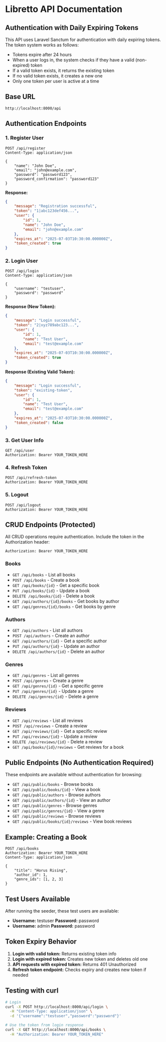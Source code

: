 # Libretto API Documentation

## Authentication with Daily Expiring Tokens

This API uses Laravel Sanctum for authentication with daily expiring tokens. The token system works as follows:

- Tokens expire after 24 hours
- When a user logs in, the system checks if they have a valid (non-expired) token
- If a valid token exists, it returns the existing token
- If no valid token exists, it creates a new one
- Only one token per user is active at a time

## Base URL
```
http://localhost:8000/api
```

## Authentication Endpoints

### 1. Register User
```http
POST /api/register
Content-Type: application/json

{
    "name": "John Doe",
    "email": "john@example.com",
    "password": "password123",
    "password_confirmation": "password123"
}
```

**Response:**
```json
{
    "message": "Registration successful",
    "token": "1|abc123def456...",
    "user": {
        "id": 1,
        "name": "John Doe",
        "email": "john@example.com"
    },
    "expires_at": "2025-07-03T10:30:00.000000Z",
    "token_created": true
}
```

### 2. Login User
```http
POST /api/login
Content-Type: application/json

{
    "username": "testuser",
    "password": "password"
}
```

**Response (New Token):**
```json
{
    "message": "Login successful",
    "token": "2|xyz789abc123...",
    "user": {
        "id": 1,
        "name": "Test User",
        "email": "test@example.com"
    },
    "expires_at": "2025-07-03T10:30:00.000000Z",
    "token_created": true
}
```

**Response (Existing Valid Token):**
```json
{
    "message": "Login successful",
    "token": "existing-token",
    "user": {
        "id": 1,
        "name": "Test User",
        "email": "test@example.com"
    },
    "expires_at": "2025-07-03T10:30:00.000000Z",
    "token_created": false
}
```

### 3. Get User Info
```http
GET /api/user
Authorization: Bearer YOUR_TOKEN_HERE
```

### 4. Refresh Token
```http
POST /api/refresh-token
Authorization: Bearer YOUR_TOKEN_HERE
```

### 5. Logout
```http
POST /api/logout
Authorization: Bearer YOUR_TOKEN_HERE
```

## CRUD Endpoints (Protected)

All CRUD operations require authentication. Include the token in the Authorization header:
```
Authorization: Bearer YOUR_TOKEN_HERE
```

### Books
- `GET /api/books` - List all books
- `POST /api/books` - Create a book
- `GET /api/books/{id}` - Get a specific book
- `PUT /api/books/{id}` - Update a book
- `DELETE /api/books/{id}` - Delete a book
- `GET /api/authors/{id}/books` - Get books by author
- `GET /api/genres/{id}/books` - Get books by genre

### Authors
- `GET /api/authors` - List all authors
- `POST /api/authors` - Create an author
- `GET /api/authors/{id}` - Get a specific author
- `PUT /api/authors/{id}` - Update an author
- `DELETE /api/authors/{id}` - Delete an author

### Genres
- `GET /api/genres` - List all genres
- `POST /api/genres` - Create a genre
- `GET /api/genres/{id}` - Get a specific genre
- `PUT /api/genres/{id}` - Update a genre
- `DELETE /api/genres/{id}` - Delete a genre

### Reviews
- `GET /api/reviews` - List all reviews
- `POST /api/reviews` - Create a review
- `GET /api/reviews/{id}` - Get a specific review
- `PUT /api/reviews/{id}` - Update a review
- `DELETE /api/reviews/{id}` - Delete a review
- `GET /api/books/{id}/reviews` - Get reviews for a book

## Public Endpoints (No Authentication Required)

These endpoints are available without authentication for browsing:

- `GET /api/public/books` - Browse books
- `GET /api/public/books/{id}` - View a book
- `GET /api/public/authors` - Browse authors
- `GET /api/public/authors/{id}` - View an author
- `GET /api/public/genres` - Browse genres
- `GET /api/public/genres/{id}` - View a genre
- `GET /api/public/reviews` - Browse reviews
- `GET /api/public/books/{id}/reviews` - View book reviews

## Example: Creating a Book

```http
POST /api/books
Authorization: Bearer YOUR_TOKEN_HERE
Content-Type: application/json

{
    "title": "Horus Rising",
    "author_id": 1,
    "genre_ids": [1, 2, 3]
}
```

## Test Users Available

After running the seeder, these test users are available:

- **Username:** testuser **Password:** password
- **Username:** admin **Password:** password

## Token Expiry Behavior

1. **Login with valid token:** Returns existing token info
2. **Login with expired token:** Creates new token and deletes old one
3. **API requests with expired token:** Returns 401 Unauthorized
4. **Refresh token endpoint:** Checks expiry and creates new token if needed

## Testing with curl

```bash
# Login
curl -X POST http://localhost:8000/api/login \
  -H "Content-Type: application/json" \
  -d '{"username":"testuser","password":"password"}'

# Use the token from login response
curl -X GET http://localhost:8000/api/books \
  -H "Authorization: Bearer YOUR_TOKEN_HERE"
```
